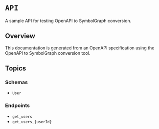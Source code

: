 # ``API``

A sample API for testing OpenAPI to SymbolGraph conversion.

## Overview

This documentation is generated from an OpenAPI specification using the OpenAPI to SymbolGraph conversion tool.

## Topics

### Schemas

- ``User``

### Endpoints

- ``get_users``
- ``get_users_{userId}`` 